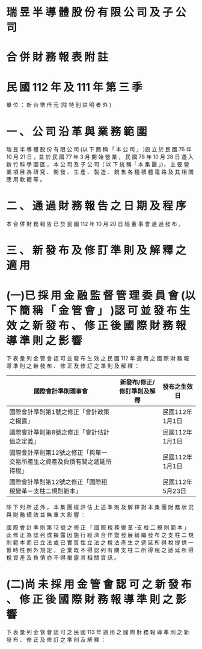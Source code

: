# 瑞 昱 半 導 體 股 份 有 限 公 司 及 子 公 司

# 合 併 財 務 報 表 附 註

# 民 國 112 年 及 111 年 第 三 季

單 位 ： 新 台 幣 仟 元 (除 特 別 註 明 者 外 )

# 一 、 公 司 沿 革 與 業 務 範 圍

瑞 昱 半 導 體 股 份 有 限 公 司 (以 下 簡 稱 「 本 公 司 」 )設 立 於 民 國 76 年 10 月 21 日 ，並 於 民 國 77 年 3 月 開 始 營 業 ， 民 國 78 年 10 月 28 日 遷 入 新 竹 科 學 園 區 ， 本 公 司 及 子 公 司（ 以 下 統 稱「 本 集 團 」）， 主 要 營 業 項 目 為 研 究 、 開 發 、 生 產 、 製 造 、 銷 售 各 種 積 體 電 路 及 其 相 關 應 用 軟 體 等 。

# 二 、 通 過 財 務 報 告 之 日 期 及 程 序

本 合 併 財 務 報 告 已 於 民 國 112 年 10 月 20 日 經 董 事 會 通 過 發 布 。

# 三 、 新 發 布 及 修 訂 準 則 及 解 釋 之 適 用

# (一)已 採 用 金 融 監 督 管 理 委 員 會 (以 下 簡 稱 「 金 管 會 」 )認 可 並 發 布 生 效 之 新 發 布 、 修 正 後 國 際 財 務 報 導 準 則 之 影 響

下 表 彙 列 金 管 會 認 可 並 發 布 生 效 之 民 國 112 年 適 用 之 國 際 財 務 報 導 準 則 之 新 發 布 、 修 正 及 修 訂 之 準 則 及 解 釋 ：

|國際會計準則理事會|新發布/修正/修訂準則及解釋|發布之生效日|
|---|---|---|
|國際會計準則第1號之修正「會計政策之揭露」| |民國112年1月1日|
|國際會計準則第8號之修正「會計估計值之定義」| |民國112年1月1日|
|國際會計準則第12號之修正「與單一交易所產生之資產及負債有關之遞延所得稅」| |民國112年1月1日|
|國際會計準則第12號之修正「國際租稅變革－支柱二規則範本」| |民國112年5月23日|

除 下 列 所 述 外 ， 本 集 團 經 評 估 上 述 準 則 及 解 釋 對 本 集 團 財 務 狀 況 與 財 務 績 效 並 無 重 大 影 響 ：

國 際 會 計 準 則 第 12 號 之 修 正 「 國 際 稅 務 變 革 -支 柱 二 規 則 範 本 」 此 修 正 為 認 列 或 揭 露 因 施 行 經 濟 合 作 暨 發 展 組 織 發 布 之 支 柱 二 規 則 範 本 而 已 立 法 或 已 實 質 性 立 法 之 稅 法 產 生 之 遞 延 所 得 稅 提 供 一 暫 時 性 例 外 規 定 ， 企 業 既 不 得 認 列 有 關 支 柱 二 所 得 稅 之 遞 延 所 得 稅 資 產 及 負 債 亦 不 得 揭 露 其 相 關 資 訊 。

# (二)尚 未 採 用 金 管 會 認 可 之 新 發 布 、 修 正 後 國 際 財 務 報 導 準 則 之 影 響

下 表 彙 列 金 管 會 認 可 之 民 國 113 年 適 用 之 國 際 財 務 報 導 準 則 之 新 發 布 、 修 正 及 修 訂 之 準 則 及 解 釋 ：